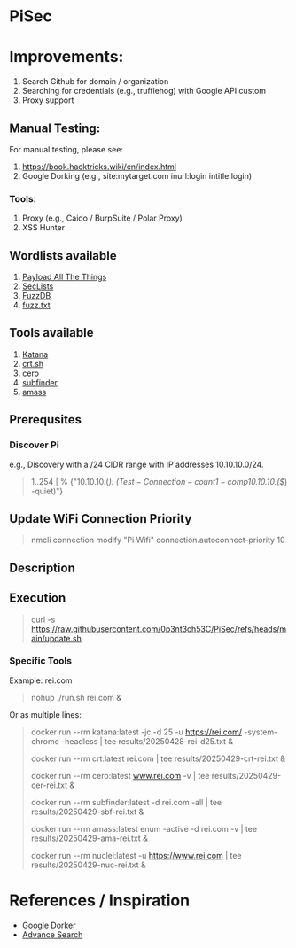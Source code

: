 # PiSec

# Improvements:

1. Search Github for domain / organization 
2. Searching for credentials (e.g., trufflehog) with Google API custom
3. Proxy support

## Manual Testing:

For manual testing, please see: 
1. https://book.hacktricks.wiki/en/index.html
2. Google Dorking (e.g., site:mytarget.com inurl:login intitle:login)

### Tools:

1. Proxy (e.g., Caido / BurpSuite / Polar Proxy)
2. XSS Hunter

## Wordlists available

1. [Payload All The Things](https://github.com/swisskyrepo/PayloadsAllTheThings)
2. [SecLists](https://github.com/danielmiessler/SecLists)
3. [FuzzDB](https://github.com/fuzzdb-project/fuzzdb)
4. [fuzz.txt](https://github.com/Bo0oM/fuzz.txt)

## Tools available

1. [Katana](https://github.com/projectdiscovery/katana)
2. [crt.sh](https://crt.sh)
3. [cero](https://github.com/glebarez/cero)
4. [subfinder](https://github.com/projectdiscovery/subfinder)
5. [amass](https://github.com/owasp-amass/amass)

## Prerequsites

### Discover Pi
e.g., Discovery with a /24 CIDR range with IP addresses 10.10.10.0/24.
> 1..254 | % {"10.10.10.$($_): $(Test-Connection -count 1 -comp 10.10.10.$($_) -quiet)"}

## Update WiFi Connection Priority
> nmcli connection modify "Pi Wifi" connection.autoconnect-priority 10

## Description

## Execution
> curl -s https://raw.githubusercontent.com/0p3nt3ch53C/PiSec/refs/heads/main/update.sh 

### Specific Tools

Example: rei.com

> nohup ./run.sh rei.com &

Or as multiple lines:

> docker run --rm katana:latest -jc -d 25 -u https://rei.com/ -system-chrome -headless | tee results/20250428-rei-d25.txt &
> 
> docker run --rm crt:latest rei.com | tee results/20250429-crt-rei.txt &
> 
> docker run --rm cero:latest www.rei.com -v  | tee results/20250429-cer-rei.txt &
> 
> docker run --rm subfinder:latest -d rei.com -all  | tee results/20250429-sbf-rei.txt &
> 
> docker run --rm amass:latest enum -active -d rei.com -v | tee results/20250429-ama-rei.txt &
> 
> docker run --rm nuclei:latest -u https://www.rei.com | tee results/20250429-nuc-rei.txt &




# References / Inspiration
* [Google Dorker](https://github.com/RevoltSecurities/GoogleDorker)
* [Advance Search](https://github.com/raygray031/Advance-Search)

